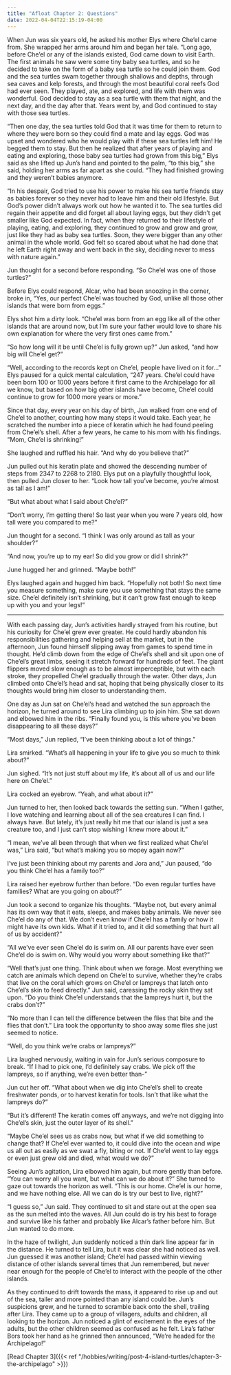 ```yaml
---
title: "Afloat Chapter 2: Questions"
date: 2022-04-04T22:15:19-04:00
---
```


When Jun was six years old, he asked his mother Elys where Che’el came from. She wrapped her arms around him and began her tale. “Long ago, before Che’el or any of the islands existed, God came down to visit Earth. The first animals he saw were some tiny baby sea turtles, and so he decided to take on the form of a baby sea turtle so he could join them. God and the sea turtles swam together through shallows and depths, through sea caves and kelp forests, and through the most beautiful coral reefs God had ever seen. They played, ate, and explored, and life with them was wonderful. God decided to stay as a sea turtle with them that night, and the next day, and the day after that. Years went by, and God continued to stay with those sea turtles.

“Then one day, the sea turtles told God that it was time for them to return to where they were born so they could find a mate and lay eggs. God was upset and wondered who he would play with if these sea turtles left him! He begged them to stay. But then he realized that after years of playing and eating and exploring, those baby sea turtles had grown from this big,” Elys said as she lifted up Jun’s hand and pointed to the palm, “to this big,” she said, holding her arms as far apart as she could. “They had finished growing and they weren’t babies anymore.


“In his despair, God tried to use his power to make his sea turtle friends stay as babies forever so they never had to leave him and their old lifestyle. But God’s power didn’t always work out how he wanted it to. The sea turtles did regain their appetite and did forget all about laying eggs, but they didn’t get smaller like God expected. In fact, when they returned to their lifestyle of playing, eating, and exploring, they continued to grow and grow and grow, just like they had as baby sea turtles. Soon, they were bigger than any other animal in the whole world. God felt so scared about what he had done that he left Earth right away and went back in the sky, deciding never to mess with nature again.”

Jun thought for a second before responding. “So Che’el was one of those turtles?”

Before Elys could respond, Alcar, who had been snoozing in the corner, broke in, “Yes, our perfect Che’el was touched by God, unlike all those other islands that were born from eggs.”

Elys shot him a dirty look. “Che’el was born from an egg like all of the other islands that are around now, but I’m sure your father would love to share his own explanation for where the very first ones came from.”

“So how long will it be until Che’el is fully grown up?” Jun asked, “and how big will Che’el get?”

“Well, according to the records kept on Che’el, people have lived on it for...” Elys paused for a quick mental calculation, “247 years. Che’el could have been born 100 or 1000 years before it first came to the Archipelago for all we know, but based on how big other islands have become, Che’el could continue to grow for 1000 more years or more.”

Since that day, every year on his day of birth, Jun walked from one end of Che’el to another, counting how many steps it would take. Each year, he scratched the number into a piece of keratin which he had found peeling from Che’el’s shell. After a few years, he came to his mom with his findings. “Mom, Che’el is shrinking!”

She laughed and ruffled his hair. “And why do you believe that?”

Jun pulled out his keratin plate and showed the descending number of steps from 2347 to 2268 to 2180. Elys put on a playfully thoughtful look, then pulled Jun closer to her. “Look how tall you’ve become, you’re almost as tall as I am!”

“But what about what I said about Che’el?”

“Don’t worry, I’m getting there! So last year when you were 7 years old, how tall were you compared to me?”

Jun thought for a second. “I think I was only around as tall as your shoulder?”

“And now, you’re up to my ear! So did you grow or did I shrink?”

June hugged her and grinned. “Maybe both!”

Elys laughed again and hugged him back. “Hopefully not both! So next time you measure something, make sure you use something that stays the same size. Che’el definitely isn’t shrinking, but it can’t grow fast enough to keep up with you and your legs!“

***

With each passing day, Jun’s activities hardly strayed from his routine, but his curiosity for Che’el grew ever greater. He could hardly abandon his responsibilities gathering and helping sell at the market, but in the afternoon, Jun found himself slipping away from games to spend time in thought. He’d climb down from the edge of Che’el’s shell and sit upon one of Che’el’s great limbs, seeing it stretch forward for hundreds of feet. The giant flippers moved slow enough as to be almost imperceptible, but with each stroke, they propelled Che’el gradually through the water. Other days, Jun climbed onto Che’el’s head and sat, hoping that being physically closer to its thoughts would bring him closer to understanding them.

One day as Jun sat on Che’el’s head and watched the sun approach the horizon, he turned around to see Lira climbing up to join him. She sat down and elbowed him in the ribs. “Finally found you, is this where you’ve been disappearing to all these days?”


“Most days,” Jun replied, “I’ve been thinking about a lot of things.”

Lira smirked. “What’s all happening in your life to give you so much to think about?”

Jun sighed. “It’s not just stuff about my life, it’s about all of us and our life here on Che’el.”

Lira cocked an eyebrow. “Yeah, and what about it?”

Jun turned to her, then looked back towards the setting sun. “When I gather, I love watching and learning about all of the sea creatures I can find. I always have. But lately, it’s just really hit me that our island is just a sea creature too, and I just can’t stop wishing I knew more about it.”

“I mean, we’ve all been through that when we first realized what Che’el was,” Lira said, “but what’s making you so mopey again now?”

I’ve just been thinking about my parents and Jora and,” Jun paused, “do you think Che’el has a family too?”

Lira raised her eyebrow further than before. “Do even regular turtles have families? What are you going on about?”

Jun took a second to organize his thoughts. “Maybe not, but every animal has its own way that it eats, sleeps, and makes baby animals. We never see Che’el do any of that. We don’t even know if Che’el has a family or how it might have its own kids. What if it tried to, and it did something that hurt all of us by accident?”

“All we’ve ever seen Che’el do is swim on. All our parents have ever seen Che’el do is swim on. Why would you worry about something like that?”

“Well that’s just one thing. Think about when we forage. Most everything we catch are animals which depend on Che’el to survive, whether they’re crabs that live on the coral which grows on Che’el or lampreys that latch onto Che’el’s skin to feed directly.” Jun said, caressing the rocky skin they sat upon. “Do you think Che’el understands that the lampreys hurt it, but the crabs don’t?”

“No more than I can tell the difference between the flies that bite and the flies that don’t.” Lira took the opportunity to shoo away some flies she just seemed to notice.

“Well, do you think we’re crabs or lampreys?”

Lira laughed nervously, waiting in vain for Jun’s serious composure to break. “If I had to pick one, I’d definitely say crabs. We pick off the lampreys, so if anything, we’re even better than-”

Jun cut her off. “What about when we dig into Che’el’s shell to create freshwater ponds, or to harvest keratin for tools. Isn’t that like what the lampreys do?”

“But it’s different! The keratin comes off anyways, and we’re not digging into Che’el’s skin, just the outer layer of its shell.”

“Maybe Che’el sees us as crabs now, but what if we did something to change that? If Che’el ever wanted to, it could dive into the ocean and wipe us all out as easily as we swat a fly, biting or not. If Che’el went to lay eggs or even just grew old and died, what would we do?”

Seeing Jun’s agitation, Lira elbowed him again, but more gently than before. “You can worry all you want, but what can we do about it?” She turned to gaze out towards the horizon as well. “This is our home. Che’el is our home, and we have nothing else. All we can do is try our best to live, right?”

“I guess so,” Jun said. They continued to sit and stare out at the open sea as the sun melted into the waves. All Jun could do is try his best to forage and survive like his father and probably like Alcar’s father before him. But Jun wanted to do more.

In the haze of twilight, Jun suddenly noticed a thin dark line appear far in the distance. He turned to tell Lira, but it was clear she had noticed as well. Jun guessed it was another island; Che’el had passed within viewing distance of other islands several times that Jun remembered, but never near enough for the people of Che’el to interact with the people of the other islands. 

As they continued to drift towards the mass, it appeared to rise up and out of the sea, taller and more pointed than any island could be. Jun’s suspicions grew, and he turned to scramble back onto the shell, trailing after Lira. They came up to a group of villagers, adults and children, all looking to the horizon. Jun noticed a glint of excitement in the eyes of the adults, but the other children seemed as confused as he felt. Lira’s father Bors took her hand as he grinned then announced, “We’re headed for the Archipelago!”

[Read Chapter 3]({{< ref "/hobbies/writing/post-4-island-turtles/chapter-3-the-archipelago" >}})
